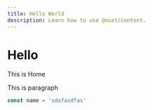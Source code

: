 ```yaml
---
title: Hello World
description: Learn how to use @nuxt/content.
---
```


# Hello

This is <nuxt-link to="/">Home</nuxt-link>

This is paragraph

```js
const name = 'sdafasdfas'
```
